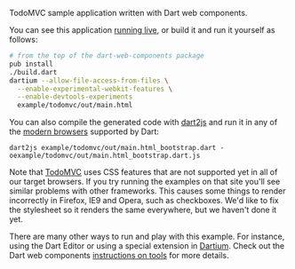 TodoMVC sample application written with Dart web components.

You can see this application [running live](http://dart-lang.github.com/dart-web-components/example/todomvc/index.html),
or build it and run it yourself as follows:

```bash
# from the top of the dart-web-components package
pub install
./build.dart
dartium --allow-file-access-from-files \
  --enable-experimental-webkit-features \
  --enable-devtools-experiments
  example/todomvc/out/main.html
```

You can also compile the generated code with [dart2js][] and run it in any
of the [modern browsers][browsers] supported by Dart:

    dart2js example/todomvc/out/main.html_bootstrap.dart -oexample/todomvc/out/main.html_bootstrap.dart.js
  
Note that [TodoMVC][] uses CSS features that are not supported yet in all of our
target browsers. If you try running the examples on that site you'll see similar
problems with other frameworks. This causes some things to render incorrectly in
Firefox, IE9 and Opera, such as checkboxes. We'd like to fix the stylesheet so
it renders the same everywhere, but we haven't done it yet.

There are many other ways to run and play with this example. For instance, using
the Dart Editor or using a special extension in [Dartium][]. Check out the Dart
web components [instructions on tools][tools] for more details.

[tools]: http://www.dartlang.org/articles/dart-web-components/tools.html
[Dartium]: http://www.dartlang.org/dartium/
[dart2js]: http://www.dartlang.org/docs/dart2js/
[browsers]: http://www.dartlang.org/support/faq.html#what-browsers-supported
[TodoMVC]: http://addyosmani.github.com/todomvc/
